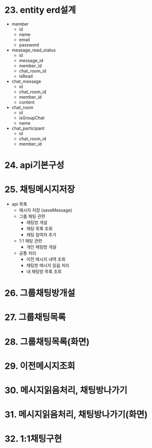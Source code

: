 # 23. entity erd설계
- member
  - id
  - name
  - email
  - password
- message_read_status
  - id
  - message_id
  - member_id
  - chat_room_id
  - isRead
- chat_message
  - id
  - chat_room_id
  - member_id
  - content
- chat_room
  - id
  - isGroupChat
  - name
- chat_participant
  - id
  - chat_room_id
  - member_id

# 24. api기본구성


# 25. 채팅메시지저장
- api 목록
  - 메시지 저장 (saveMessage)
  - 그룹 채팅 관련
    - 채팅방 개설
    - 채팅 목록 조회
    - 채팅 참여자 추가
  - 1:1 채팅 관련
    - 개인 채팅방 개설
  - 공통 처리
    - 이전 메시지 내역 조회
    - 채팅방 메시지 읽음 처리
    - 내 채팅방 목록 조회

# 26. 그룹채팅방개설

# 27. 그룹채팅목록

# 28. 그룹채팅목록(화면)

# 29. 이전메시지조회

# 30. 메시지읽음처리, 채팅방나가기

# 31. 메시지읽음처리, 채팅방나가기(화면)

# 32. 1:1채팅구현


